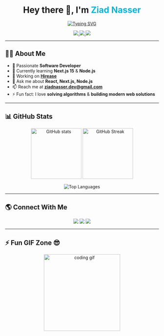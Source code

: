 <h1 align="center">
  Hey there 👋, I'm <span style="color:#06b6d4;">Ziad Nasser</span>
</h1>

<!-- Typing Effect -->
<p align="center">
  <a href="https://git.io/typing-svg">
    <img src="https://readme-typing-svg.herokuapp.com?font=Fira+Code&size=22&pause=1000&center=true&vCenter=true&width=600&lines=A+passionate+Software+Developer+%F0%9F%9A%80;React.js+%7C+Next.js+%7C+Node.js;Building+Modern+Responsive+Web+Apps;Always+Learning+New+Technologies+%F0%9F%92%AA" alt="Typing SVG" />
  </a>
</p>

<p align="center">
  <a href="mailto:ziadnasser.dev@gmail.com">
    <img src="https://img.shields.io/badge/Email-D14836?style=for-the-badge&logo=gmail&logoColor=white" />
  </a>
  <a href="https://www.linkedin.com/in/ziad-nasser">
    <img src="https://img.shields.io/badge/LinkedIn-0077B5?style=for-the-badge&logo=linkedin&logoColor=white" />
  </a>
  <a href="https://github.com/Ziad-Nasser">
    <img src="https://img.shields.io/badge/GitHub-181717?style=for-the-badge&logo=github&logoColor=white" />
  </a>
</p>

---

## 👨‍💻 **About Me**
- 🚀 Passionate **Software Developer**
- 🌱 Currently learning **Next.js 15** & **Node.js**
- 🔭 Working on **[Hirease](https://github.com/Hirease)**
- 💬 Ask me about **React, Next.js, Node.js**
- 📫 Reach me at **ziadnasser.dev@gmail.com**
- ⚡ Fun fact: I love **solving algorithms** & **building modern web solutions**

---

## 📊 **GitHub Stats**

<p align="center">
  <img src="https://github-readme-stats.vercel.app/api?username=Ziad-Nasser&show_icons=true&theme=tokyonight" alt="GitHub stats" height="165" />
  <img src="https://github-readme-streak-stats.herokuapp.com?user=Ziad-Nasser&theme=tokyonight&hide_border=true" alt="GitHub Streak" height="165" />
</p>

<p align="center">
  <img src="https://github-readme-stats.vercel.app/api/top-langs/?username=Ziad-Nasser&layout=compact&theme=tokyonight" alt="Top Languages" />
</p>

---

## 🌎 **Connect With Me**
<p align="center">
  <a href="mailto:ziadnasser.dev@gmail.com"><img src="https://img.shields.io/badge/Email-D14836?style=for-the-badge&logo=gmail&logoColor=white" /></a>
  <a href="https://www.linkedin.com/in/ziad-nasser"><img src="https://img.shields.io/badge/LinkedIn-0077B5?style=for-the-badge&logo=linkedin&logoColor=white" /></a>
  <a href="https://github.com/Ziad-Nasser"><img src="https://img.shields.io/badge/GitHub-181717?style=for-the-badge&logo=github&logoColor=white" /></a>
</p>

---

## ⚡ Fun GIF Zone 😎
<p align="center">
  <img src="https://media.giphy.com/media/M9gbBd9nbDrOTu1Mqx/giphy.gif" width="250" alt="coding gif">
</p>
